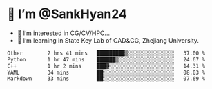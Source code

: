 # 👋 I’m @SankHyan24

- 👀 I’m interested in CG/CV/HPC...
- 🌱 I’m learning in State Key Lab of CAD&CG, Zhejiang University.

<!---
SankHyan24/SankHyan24 is a ✨ special ✨ repository because its `README.md` (this file) appears on your GitHub profile.
You can click the Preview link to take a look at your changes.
--->
<!--START_SECTION:waka-->

```txt
Other        2 hrs 41 mins   █████████▒░░░░░░░░░░░░░░░   37.00 %
Python       1 hr 47 mins    ██████▒░░░░░░░░░░░░░░░░░░   24.67 %
C++          1 hr 2 mins     ███▓░░░░░░░░░░░░░░░░░░░░░   14.31 %
YAML         34 mins         ██░░░░░░░░░░░░░░░░░░░░░░░   08.03 %
Markdown     33 mins         ██░░░░░░░░░░░░░░░░░░░░░░░   07.69 %
```

<!--END_SECTION:waka-->
